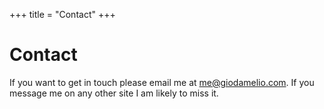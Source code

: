 +++
title = "Contact"
+++

# Contact

If you want to get in touch please email me at [me@giodamelio.com](mailto:me@giodamelio.com). If you message me on any other site I am likely to miss it.
